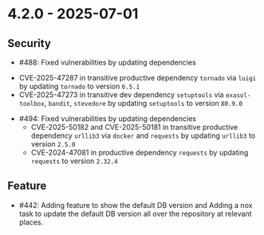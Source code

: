 # 4.2.0 - 2025-07-01

## Security

 - #488: Fixed vulnerabilities by updating dependencies
  * CVE-2025-47287 in transitive productive dependency `tornado` via `luigi` by updating `tornado` to version `6.5.1`
  * CVE-2025-47273 in transitive dev dependency `setuptools` via `exasol-toolbox`, `bandit`, `stevedore` by updating `setuptools` to version `80.9.0`
 - #494: Fixed vulnerabilities by updating dependencies
   * CVE-2025-50182 and CVE-2025-50181 in transitive productive dependency `urllib3` via `docker` and `requests` by updating `urllib3` to version `2.5.0`
   * CVE-2024-47081 in productive dependency `requests` by updating `requests` to version `2.32.4`

## Feature
 - #442: Adding feature to show the default DB version and Adding a nox task to update the default DB version all over the repository at relevant places.
